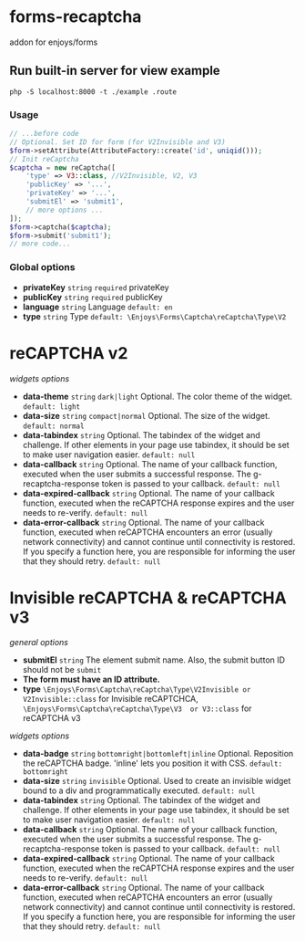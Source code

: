 # forms-recaptcha
addon for enjoys/forms

## Run built-in server for view example
```shell
php -S localhost:8000 -t ./example .route
```

### Usage

```php 
// ...before code
// Optional. Set ID for form (for V2Invisible and V3) 
$form->setAttribute(AttributeFactory::create('id', uniqid()));
// Init reCaptcha
$captcha = new reCaptcha([
    'type' => V3::class, //V2Invisible, V2, V3
    'publicKey' => '...',
    'privateKey' => '...',
    'submitEl' => 'submit1',
    // more options ...
]);
$form->captcha($captcha);
$form->submit('submit1');
// more code...
```

### Global options
- **privateKey** `string` `required` privateKey
- **publicKey** `string` `required` publicKey
- **language** `string` Language `default: en`
- **type** `string` Type `default: \Enjoys\Forms\Captcha\reCaptcha\Type\V2`

# reCAPTCHA v2

_widgets options_
- **data-theme** `string` `dark|light` Optional. The color theme of the widget. `default: light`
- **data-size** `string` `compact|normal` Optional. The size of the widget. `default: normal`
- **data-tabindex** `string` Optional. The tabindex of the widget and challenge. If other elements in your page use tabindex, it should be set to make user navigation easier. `default: null`
- **data-callback** `string` Optional. The name of your callback function, executed when the user submits a successful response. The g-recaptcha-response token is passed to your callback. `default: null`
- **data-expired-callback** `string` Optional. The name of your callback function, executed when the reCAPTCHA response expires and the user needs to re-verify. `default: null`
- **data-error-callback** `string` Optional. The name of your callback function, executed when reCAPTCHA encounters an error (usually network connectivity) and cannot continue until connectivity is restored. If you specify a function here, you are responsible for informing the user that they should retry. `default: null`

# Invisible reCAPTCHA & reCAPTCHA v3

_general options_
- **submitEl** `string` The element submit name. Also, the submit button ID should not be `submit`
- **The form must have an ID attribute.**
- **type** `\Enjoys\Forms\Captcha\reCaptcha\Type\V2Invisible or V2Invisible::class` for Invisible reCAPTCHCA, `\Enjoys\Forms\Captcha\reCaptcha\Type\V3  or V3::class` for  reCAPTCHA v3

_widgets options_
- **data-badge** `string` `bottomright|bottomleft|inline` Optional. Reposition the reCAPTCHA badge. 'inline' lets you position it with CSS. `default: bottomright`
- **data-size** `string` `invisible` Optional. Used to create an invisible widget bound to a div and programmatically executed. `default: null`
- **data-tabindex** `string` Optional. The tabindex of the widget and challenge. If other elements in your page use tabindex, it should be set to make user navigation easier. `default: null`
- **data-callback** `string` Optional. The name of your callback function, executed when the user submits a successful response. The g-recaptcha-response token is passed to your callback. `default: null`
- **data-expired-callback** `string` Optional. The name of your callback function, executed when the reCAPTCHA response expires and the user needs to re-verify. `default: null`
- **data-error-callback** `string` Optional. The name of your callback function, executed when reCAPTCHA encounters an error (usually network connectivity) and cannot continue until connectivity is restored. If you specify a function here, you are responsible for informing the user that they should retry. `default: null`
